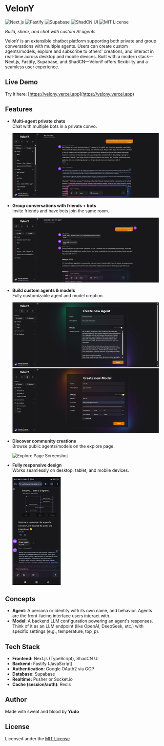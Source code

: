 # VelonY

![Next.js](https://img.shields.io/badge/frontend-Next.js-black?logo=next.js&logoColor=white)
![Fastify](https://img.shields.io/badge/backend-Fastify-yellow?logo=fastify)
![Supabase](https://img.shields.io/badge/database-Supabase-3ECF8E?logo=supabase&logoColor=white)
![ShadCN UI](https://img.shields.io/badge/ui-ShadCN-blueviolet)
![MIT License](https://img.shields.io/github/license/YudoTLE/VelonY)

*Build, share, and chat with custom AI agents*

VelonY is an extensible chatbot platform supporting both private and group conversations with multiple agents. Users can create custom agents/models, explore and subscribe to others' creations, and interact in real-time across desktop and mobile devices. Built with a modern stack—Next.js, Fastify, Supabase, and ShadCN—VelonY offers flexibility and a seamless user experience.

## Live Demo

Try it here: [https://velony.vercel.app](https://velony.vercel.app)

## Features

- **Multi-agent private chats**  
  Chat with multiple bots in a private convo.
  
  ![Private Conversation Screenshot](./screenshots/private-conversation.png)

- **Group conversations with friends + bots**  
  Invite friends and have bots join the same room.
  
  ![Group Conversation Screenshot](./screenshots/group-conversation.png)

- **Build custom agents & models**  
  Fully customizable agent and model creation.
  
  ![Agent Builder Screenshot](./screenshots/agent-builder.png)
  ![Model Builder Screenshot](./screenshots/model-builder.png)

- **Discover community creations**  
  Browse public agents/models on the explore page.
  
  ![Explore Page Screenshot](./screenshots/explore-page.png)

- **Fully responsive design**  
  Works seamlessly on desktop, tablet, and mobile devices.
  
  <img src="./screenshots/mobile-view.jpg" width="33%" alt="Mobile Screenshot">

## Concepts

- **Agent**: A persona or identity with its own name, and behavior. Agents are the front-facing interface users interact with.
- **Model**: A backend LLM configuration powering an agent's responses. Think of it as an LLM endpoint (like OpenAI, DeepSeek, etc.) with specific settings (e.g., temperature, top_p).

## Tech Stack

- **Frontend:** Next.js (TypeScript), ShadCN UI
- **Backend:** Fastify (JavaScript)
- **Authentication:** Google OAuth2 via GCP
- **Database:** Supabase
- **Realtime:** Pusher or Socket.io
- **Cache (session/auth):** Redis

## Author

Made with sweat and blood by **Yudo**

## License

Licensed under the [MIT License](./LICENSE)
